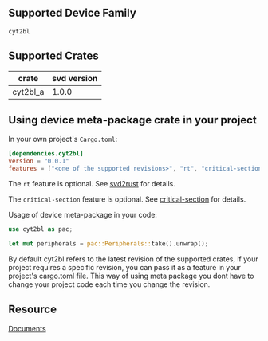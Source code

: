 ## Supported Device Family
`cyt2bl`

## Supported Crates

|    crate      |  svd version  |
| ------------- | ------------- |
|    cyt2bl_a     |  1.0.0 |

## Using device meta-package crate in your project

In your own project's `Cargo.toml`:
```toml
[dependencies.cyt2bl]
version = "0.0.1"
features = ["<one of the supported revisions>", "rt", "critical-section"]
```

The `rt` feature is optional.
See [svd2rust](https://docs.rs/svd2rust/latest/svd2rust/#the-rt-feature) for details.

The `critical-section` feature is optional.
See [critical-section](https://docs.rs/critical-section/latest/critical_section/) for details.

Usage of device meta-package in your code:

```rust
use cyt2bl as pac;

let mut peripherals = pac::Peripherals::take().unwrap();
```
By default cyt2bl refers to the latest revision of the supported crates, if your project requires a specific revision, you can pass it as a feature in your project's cargo.toml file.
This way of using meta package you dont have to change your project code each time you change the revision.

## Resource
[Documents](https://www.infineon.com/cms/en/product/microcontroller/32-bit-traveo-t2g-arm-cortex-microcontroller/#documents)


